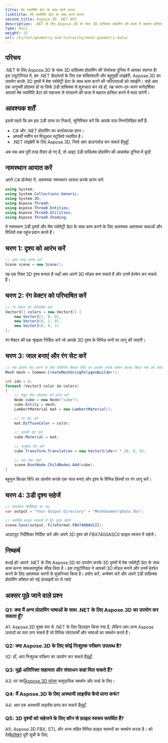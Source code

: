 ```yaml
---
title: मेष ज्यामिति डेटा के साथ कार्य करना
linktitle: मेष ज्यामिति डेटा के साथ कार्य करना
second_title: Aspose.3D .NET API
description: .NET के लिए Aspose.3D के साथ 3D ग्राफिक्स प्रोग्रामिंग की कला में महारत हासिल करें। आश्चर्यजनक 3D दृश्यों को सहजता से बनाएं, हेरफेर करें और सहेजें।
type: docs
weight: 15
url: /hi/net/geometry-and-hierarchy/mesh-geometry-data/
---
```

## परिचय

.NET के लिए Aspose.3D के साथ 3D ग्राफ़िक्स प्रोग्रामिंग की रोमांचक दुनिया में आपका स्वागत है! इस ट्यूटोरियल में, हम .NET डेवलपर्स के लिए एक शक्तिशाली और बहुमुखी लाइब्रेरी, Aspose.3D का उपयोग करके 3D दृश्यों में मेश ज्योमेट्री डेटा के साथ काम करने की जटिलताओं को समझेंगे। चाहे आप एक अनुभवी प्रोग्रामर हों या सिर्फ 3डी ग्राफिक्स से शुरुआत कर रहे हों, यह चरण-दर-चरण मार्गदर्शिका आपको मेष ज्यामिति डेटा को सहजता से संभालने की कला में महारत हासिल करने में मदद करेगी।

## आवश्यक शर्तें

इससे पहले कि हम इस 3डी यात्रा पर निकलें, सुनिश्चित करें कि आपके पास निम्नलिखित शर्तें हैं:

- C# और .NET प्रोग्रामिंग का कार्यसाधक ज्ञान।
- आपकी मशीन पर विज़ुअल स्टूडियो स्थापित है।
- .NET लाइब्रेरी के लिए Aspose.3D, जिसे आप डाउनलोड कर सकते हैं[यहाँ](https://releases.aspose.com/3d/net/).

अब जब आप पूरी तरह तैयार हो गए हैं, तो आइए 3डी ग्राफ़िक्स प्रोग्रामिंग की आकर्षक दुनिया में कूदें!

## नामस्थान आयात करें

अपने C# प्रोजेक्ट में, आवश्यक नामस्थान आयात करके प्रारंभ करें:

```csharp
using System;
using System.Collections.Generic;
using System.IO;
using Aspose.ThreeD;
using Aspose.ThreeD.Entities;
using Aspose.ThreeD.Utilities;
using Aspose.ThreeD.Shading;
```

ये नामस्थान 3डी दृश्यों और मेश ज्योमेट्री डेटा के साथ काम करने के लिए आवश्यक आवश्यक कक्षाओं और विधियों तक पहुंच प्रदान करते हैं।

## चरण 1: दृश्य को आरंभ करें

```csharp
// दृश्य वस्तु आरंभ करें
Scene scene = new Scene();
```

यह एक रिक्त 3D दृश्य बनाता है जहाँ आप अपने 3D मॉडल बना सकते हैं और उनमें हेरफेर कर सकते हैं।

## चरण 2: रंग वेक्टर को परिभाषित करें

```csharp
// रंग वैक्टर को परिभाषित करें
Vector3[] colors = new Vector3[] {
    new Vector3(1, 0, 0),
    new Vector3(0, 1, 0),
    new Vector3(0, 0, 1)
};
```

रंग वैक्टर की एक श्रृंखला निर्दिष्ट करें जो आपके 3D दृश्य के विभिन्न भागों पर लागू की जाएगी।

## चरण 3: जाल बनाएं और रंग सेट करें

```csharp
// मेश इंस्टेंस सेट करने के लिए पॉलीगॉन बिल्डर विधि का उपयोग करके कॉमन क्लास क्रिएट मेश को कॉल करें
Mesh mesh = Common.CreateMeshUsingPolygonBuilder();

int idx = 0;
foreach (Vector3 color in colors)
{
    // क्यूब नोड ऑब्जेक्ट को प्रारंभ करें
    Node cube = new Node("cube");
    cube.Entity = mesh;
    LambertMaterial mat = new LambertMaterial();
    
    // रंग सेट करें
    mat.DiffuseColor = color;
    
    // सामग्री सेट करें
    cube.Material = mat;
    
    // अनुवाद सेट करें
    cube.Transform.Translation = new Vector3(idx++ * 20, 0, 0);
    
    // घन नोड जोड़ें
    scene.RootNode.ChildNodes.Add(cube);
}
```

बहुभुज बिल्डर विधि का उपयोग करके एक जाल बनाएं और दृश्य के विभिन्न हिस्सों पर रंग लागू करें।

## चरण 4: 3डी दृश्य सहेजें

```csharp
// दस्तावेज़ निर्देशिका का पथ.
var output = "Your Output Directory" + "MeshGeometryData.fbx";

// समर्थित फ़ाइल स्वरूपों में 3D दृश्य सहेजें
scene.Save(output, FileFormat.FBX7400ASCII);
```

आउटपुट निर्देशिका निर्दिष्ट करें और अपने 3D दृश्य को FBX7400ASCII फ़ाइल स्वरूप में सहेजें।

## निष्कर्ष

बधाई हो! आपने .NET के लिए Aspose.3D का उपयोग करके 3D दृश्यों में मेश ज्योमेट्री डेटा के साथ काम करना सफलतापूर्वक सीख लिया है। इस ट्यूटोरियल ने आपको 3D मॉडल बनाने और उनमें हेरफेर करने के लिए आवश्यक चरणों से सुसज्जित किया है। प्रयोग करें, अन्वेषण करें और अपने 3डी ग्राफ़िक्स प्रोग्रामिंग कौशल को नई ऊंचाइयों पर ले जाएं!

## अक्सर पूछे जाने वाले प्रश्न

### Q1: क्या मैं अन्य प्रोग्रामिंग भाषाओं के साथ .NET के लिए Aspose.3D का उपयोग कर सकता हूँ?

A1: Aspose.3D मुख्य रूप से .NET के लिए डिज़ाइन किया गया है, लेकिन आप अन्य Aspose उत्पादों का पता लगा सकते हैं जो विभिन्न प्लेटफार्मों और भाषाओं का समर्थन करते हैं।

### Q2: क्या Aspose.3D के लिए कोई निःशुल्क परीक्षण उपलब्ध है?

 उ2: हाँ, आप निःशुल्क परीक्षण का उपयोग कर सकते हैं[यहाँ](https://releases.aspose.com/).

### Q3: मुझे अतिरिक्त सहायता और संसाधन कहां मिल सकते हैं?

 A3: पर जाएँ[Aspose.3D फोरम](https://forum.aspose.com/c/3d/18) सामुदायिक समर्थन और चर्चा के लिए।

### Q4: मैं Aspose.3D के लिए अस्थायी लाइसेंस कैसे प्राप्त करूं?

 A4: आप एक अस्थायी लाइसेंस प्राप्त कर सकते हैं[यहाँ](https://purchase.aspose.com/temporary-license/).

### Q5: 3D दृश्यों को सहेजने के लिए कौन से फ़ाइल स्वरूप समर्थित हैं?

 A5: Aspose.3D FBX, STL और अन्य सहित विभिन्न फ़ाइल स्वरूपों का समर्थन करता है। को देखें[प्रलेखन](https://reference.aspose.com/3d/net/) पूरी सूची के लिए.